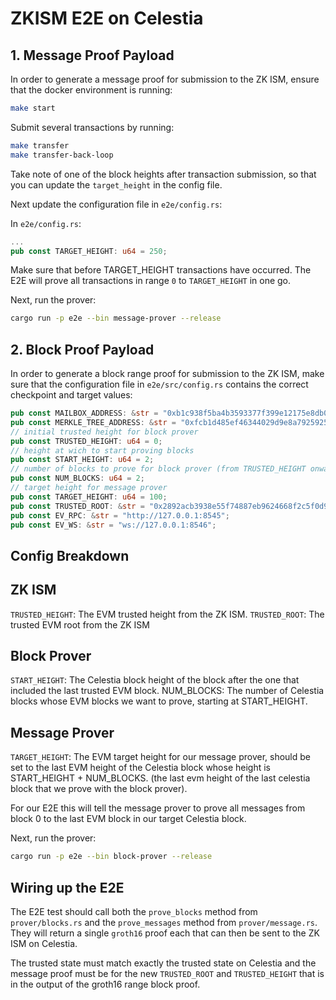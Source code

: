 # ZKISM E2E on Celestia

## 1. Message Proof Payload
In order to generate a message proof for submission to the ZK ISM, ensure that the docker environment is running:
```bash
make start
```

Submit several transactions by running:
```bash
make transfer
make transfer-back-loop
```
Take note of one of the block heights after transaction submission, so that you can update the `target_height` in the config file.

Next update the configuration file in `e2e/config.rs`:

In `e2e/config.rs`:
```rust
...
pub const TARGET_HEIGHT: u64 = 250;
```
Make sure that before TARGET_HEIGHT transactions have occurred. The E2E will prove all transactions in range `0` to `TARGET_HEIGHT` in one go.


Next, run the prover:
```bash
cargo run -p e2e --bin message-prover --release
```

## 2. Block Proof Payload
In order to generate a block range proof for submission to the ZK ISM,
make sure that the configuration file in `e2e/src/config.rs` contains the correct checkpoint and target values:

```rust
pub const MAILBOX_ADDRESS: &str = "0xb1c938f5ba4b3593377f399e12175e8db0c787ff";
pub const MERKLE_TREE_ADDRESS: &str = "0xfcb1d485ef46344029d9e8a7925925e146b3430e";
// initial trusted height for block prover
pub const TRUSTED_HEIGHT: u64 = 0;
// height at wich to start proving blocks
pub const START_HEIGHT: u64 = 2;
// number of blocks to prove for block prover (from TRUSTED_HEIGHT onwards)
pub const NUM_BLOCKS: u64 = 2;
// target height for message prover
pub const TARGET_HEIGHT: u64 = 100;
pub const TRUSTED_ROOT: &str = "0x2892acb3938e55f74887eb9624668f2c5f0d97fae9151d83dea3b70d5ea850b5";
pub const EV_RPC: &str = "http://127.0.0.1:8545";
pub const EV_WS: &str = "ws://127.0.0.1:8546";
```

## Config Breakdown
## ZK ISM
`TRUSTED_HEIGHT`: The EVM trusted height from the ZK ISM.
`TRUSTED_ROOT`: The trusted EVM root from the ZK ISM

## Block Prover
`START_HEIGHT`: The Celestia block height of the block after the one that included the last trusted EVM block.
NUM_BLOCKS: The number of Celestia blocks whose EVM blocks we want to prove, starting at START_HEIGHT.

## Message Prover
`TARGET_HEIGHT`: The EVM target height for our message prover, should be set to the last EVM height of the Celestia block whose height is START_HEIGHT + NUM_BLOCKS. (the last evm height of the last celestia block that we prove with the block prover).

For our E2E this will tell the message prover to prove all messages from block 0 to the last EVM block in our target Celestia block.

Next, run the prover:
```bash
cargo run -p e2e --bin block-prover --release
```


## Wiring up the E2E
The E2E test should call both the `prove_blocks` method from `prover/blocks.rs` and the `prove_messages` method from `prover/message.rs`. They will return a single `groth16` proof each that can then be sent to the ZK ISM on Celestia.

The trusted state must match exactly the trusted state on Celestia and the message proof must be for the new `TRUSTED_ROOT` and `TRUSTED_HEIGHT` that is in the output of the groth16 range block proof.